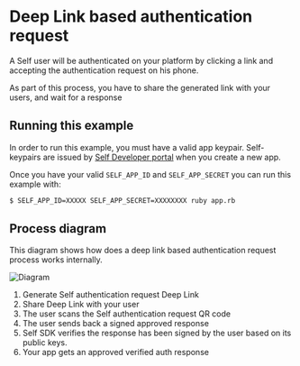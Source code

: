 # Deep Link based authentication request

A Self user will be authenticated on your platform by clicking a link and accepting the authentication request on his phone.

As part of this process, you have to share the generated link with your users, and wait for a response

## Running this example

In order to run this example, you must have a valid app keypair. Self-keypairs are issued by [Self Developer portal](https://developer.selfid.net/) when you create a new app.

Once you have your valid `SELF_APP_ID` and `SELF_APP_SECRET` you can run this example with:

```bash
$ SELF_APP_ID=XXXXX SELF_APP_SECRET=XXXXXXXX ruby app.rb
```

## Process diagram

This diagram shows how does a deep link based authentication request process works internally.

![Diagram](https://static.joinself.com/images/dl_diagram.png)

1. Generate Self authentication request Deep Link
2. Share Deep Link with your user
3. The user scans the Self authentication request QR code
4. The user sends back a signed approved response
5. Self SDK verifies the response has been signed by the user based on its public keys.
6. Your app gets an approved verified auth response

